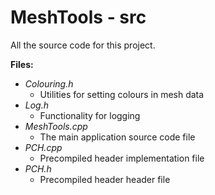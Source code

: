# MeshTools - src 

All the source code for this project.

**Files:**
- *Colouring.h*
  - Utilities for setting colours in mesh data
- *Log.h*  
  - Functionality for logging
- *MeshTools.cpp*
  - The main application source code file
- *PCH.cpp*  
  - Precompiled header implementation file  
- *PCH.h*  
  - Precompiled header header file
